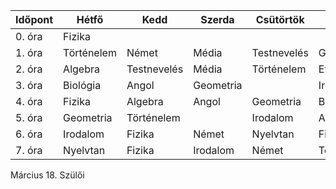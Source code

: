 

| Időpont | Hétfő      | Kedd        | Szerda    | Csütörtök   | Péntek      |
| ------- | ---------- | ----------- | --------- | ----------- | ----------- |
| 0. óra  | Fizika     |             |           |             |             |
| 1. óra  | Történelem | Német       | Média     | Testnevelés | Geometria   |
| 2. óra  | Algebra    | Testnevelés | Média     | Történelem  | Etika       |
| 3. óra  | Biológia   | Angol       | Geometria |             | Irodalom    |
| 4. óra  | Fizika     | Algebra     | Angol     | Geometria   | Biológia    |
| 5. óra  | Geometria  | Történelem  |           | Irodalom    | Angol       |
| 6. óra  | Irodalom   | Fizika      | Német     | Nyelvtan    | Fizika      |
| 7. óra  | Nyelvtan   | Fizika      | Irodalom  | Német       | Testnevelés |

Március 18. Szülői
